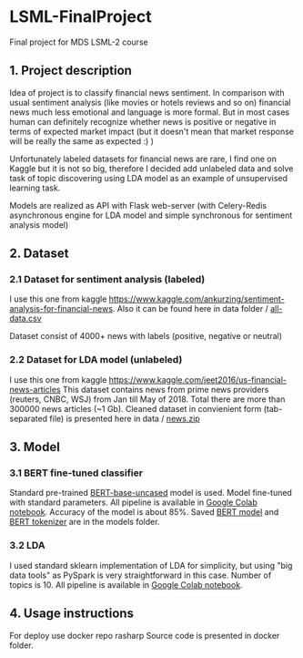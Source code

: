 # LSML-FinalProject
Final project for MDS LSML-2 course

## 1. Project description
Idea of project  is to classify financial news sentiment. In comparison with usual sentiment analysis (like movies or hotels reviews and so on) financial news much less emotional and language is more formal. But in most cases human can definitely recognize whether news is positive or negative in terms of expected market impact (but it doesn't mean that market response will be really the same as expected :) )

Unfortunately labeled datasets for financial news are rare, I find one on Kaggle but it is not so big, therefore I decided add unlabeled data and solve task of topic discovering using LDA model as an example of unsupervised learning task.

Models are realized as API with Flask web-server (with Celery-Redis asynchronous engine for LDA model and simple synchronous for sentiment analysis model)

## 2. Dataset
### 2.1 Dataset for sentiment analysis (labeled)
I use this one from kaggle https://www.kaggle.com/ankurzing/sentiment-analysis-for-financial-news. Also it can be found here in data folder / [all-data.csv](https://github.com/rasharp/LSML-FinalProject/blob/main/data/all-data.csv)

Dataset consist of 4000+ news with labels (positive, negative or neutral)

### 2.2 Dataset for LDA model (unlabeled)
I use this one from kaggle https://www.kaggle.com/jeet2016/us-financial-news-articles
This dataset contains news from prime news providers (reuters, CNBC, WSJ) from Jan till May of 2018.
Total there are more than 300000 news articles (~1 Gb).
Cleaned dataset in convienient form (tab-separated file) is presented here in data / [news.zip](https://github.com/rasharp/LSML-FinalProject/blob/main/data/news.zip)

## 3. Model
### 3.1 BERT fine-tuned classifier
Standard pre-trained [BERT-base-uncased](https://huggingface.co/bert-base-uncased) model is used.
Model fine-tuned with standard parameters.
All pipeline is available in [Google Colab notebook](https://github.com/rasharp/LSML-FinalProject/blob/main/LSML-2%20Final_BERT.ipynb).
Accuracy of the model is about 85%.
Saved [BERT model](https://github.com/rasharp/LSML-FinalProject/blob/main/models/all-data.csv) and [BERT tokenizer](https://github.com/rasharp/LSML-FinalProject/tree/blob/models/all-data.csv) are in the models folder.

### 3.2 LDA
I used standard sklearn implementation of LDA for simplicity, but using "big data tools" as PySpark is very straightforward in this case.
Number of topics is 10.
All pipeline is available in [Google Colab notebook](https://github.com/rasharp/LSML-FinalProject/blob/main/LSML-2%20FInal_LDA.ipynb).

## 4. Usage instructions
For deploy use docker repo rasharp
Source code is presented in docker folder.
